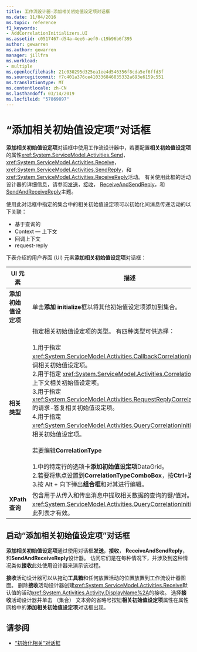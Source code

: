 ```yaml
---
title: 工作流设计器-添加相关初始值设定项对话框
ms.date: 11/04/2016
ms.topic: reference
f1_keywords:
- AddCorrelationInitializers.UI
ms.assetid: c0517467-d54a-4ee6-aef0-c19b96b6f395
author: gewarren
ms.author: gewarren
manager: jillfra
ms.workload:
- multiple
ms.openlocfilehash: 21c030295d325ea1ee4d546356f8cda5ef6ffd3f
ms.sourcegitcommit: f7c401a376ce410336846835332a693e6159c551
ms.translationtype: MT
ms.contentlocale: zh-CN
ms.lasthandoff: 03/14/2019
ms.locfileid: "57869897"
---
```

# <a name="add-correlationinitializers-dialog-box"></a>“添加相关初始值设定项”对话框

**添加相关初始值设定项**对话框中使用工作流设计器中，若要配置**相关初始值设定项**的属性<xref:System.ServiceModel.Activities.Send>， <xref:System.ServiceModel.Activities.Receive>， <xref:System.ServiceModel.Activities.SendReply>，和<xref:System.ServiceModel.Activities.ReceiveReply>活动。 有关使用此框的活动设计器的详细信息，请参阅[发送](../workflow-designer/send-activity-designer.md)，[接收](../workflow-designer/receive-activity-designer.md)， [ReceiveAndSendReply](../workflow-designer/receiveandsendreply-template-designer.md)，和[SendAndReceiveReply](../workflow-designer/sendandreceivereply-template-designer.md)主题。

使用此对话框中指定的集合中的相关初始值设定项可以初始化间消息传递活动的以下关联：

- 基于查询的
- Context — 上下文
- 回调上下文
- request-reply

下表介绍的用户界面 (UI) 元素**添加相关初始值设定项**对话框：

|UI 元素|描述|
|-|-----------------|
|**添加初始值设定项**|单击**添加 initialize**框以将其他初始值设定项添加到集合。|
|**相关类型**|指定相关初始值设定项的类型。 有四种类型可供选择：<br /><br /> 1.用于指定 <xref:System.ServiceModel.Activities.CallbackCorrelationInitializer> 的回调相关初始值设定项。<br />2.用于指定 <xref:System.ServiceModel.Activities.CorrelationInitializer> 的上下文相关初始值设定项。<br />3.用于指定 <xref:System.ServiceModel.Activities.RequestReplyCorrelationInitializer> 的请求-答复相关初始值设定项。<br />4.用于指定 <xref:System.ServiceModel.Activities.QueryCorrelationInitializer> 的查询相关初始值设定项。<br /><br /> 若要编辑**CorrelationType**<br /><br /> 1.中的特定行的选项卡**添加初始值设定项**DataGrid。<br />2.若要将焦点设置到**CorrelationTypeComboBox**，按**Ctrl**+**选项卡**。<br />3.按 Alt + 向下弹出**组合框**和对其进行编辑。|
|**XPath 查询**|包含用于从传入和传出消息中提取相关数据的查询的键/值对。 仅当使用 <xref:System.ServiceModel.Activities.QueryCorrelationInitializer> 类型时此列表才有效。|

## <a name="to-launch-the-add-correlation-initializers-dialog-box"></a>启动“添加相关初始值设定项”对话框

 **添加相关初始值设定项**通过使用对话框**发送**，**接收**， **ReceiveAndSendReply**，和**SendAndReceiveReply**设计器。 访问它们是在每种情况下，并涉及到这种情况类似**接收**此处使用设计器来演示该过程。

 **接收**活动设计器可以从拖动**工具箱**和任何放置活动的位置放置到工作流设计器图面。 删除**接收**活动设计器创建<xref:System.ServiceModel.Activities.Receive>默认值的活动<xref:System.Activities.Activity.DisplayName%2A>的接收。 选择**接收**活动设计器并单击 （集合） 文本旁的省略号按钮**相关初始值设定项**属性在属性网格中的**添加相关初始值设定项**对话框出现。

## <a name="see-also"></a>请参阅

- [“初始化相关”对话框](../workflow-designer/initialize-correlation-dialog-box.md)